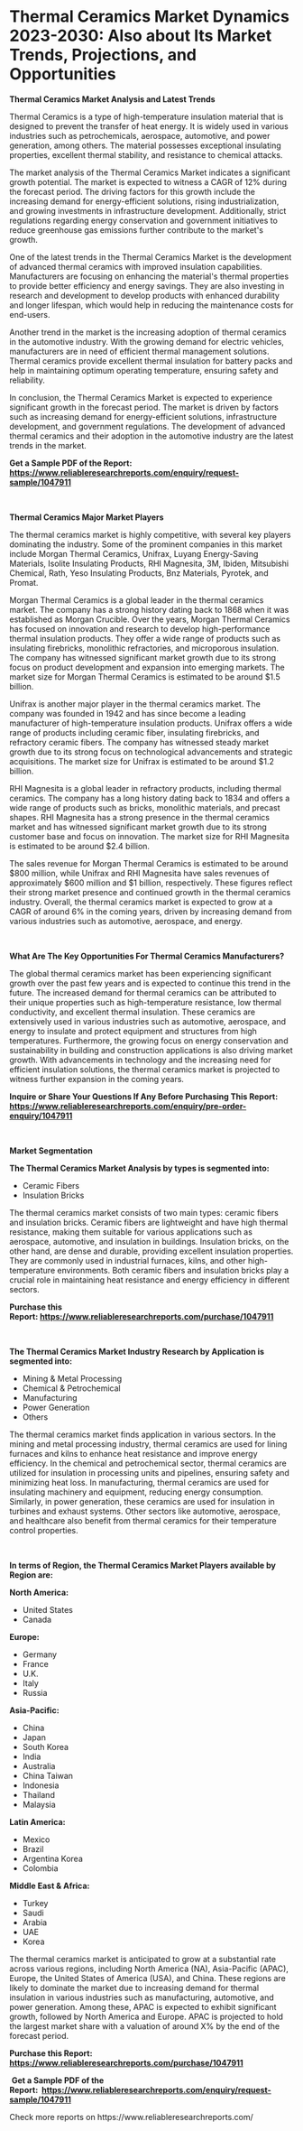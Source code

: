 <p><h1>Thermal Ceramics Market Dynamics 2023-2030: Also about Its Market Trends, Projections, and Opportunities</h1></p><p><strong>Thermal Ceramics Market Analysis and Latest Trends</strong></p>
<p><p>Thermal Ceramics is a type of high-temperature insulation material that is designed to prevent the transfer of heat energy. It is widely used in various industries such as petrochemicals, aerospace, automotive, and power generation, among others. The material possesses exceptional insulating properties, excellent thermal stability, and resistance to chemical attacks.</p><p>The market analysis of the Thermal Ceramics Market indicates a significant growth potential. The market is expected to witness a CAGR of 12% during the forecast period. The driving factors for this growth include the increasing demand for energy-efficient solutions, rising industrialization, and growing investments in infrastructure development. Additionally, strict regulations regarding energy conservation and government initiatives to reduce greenhouse gas emissions further contribute to the market's growth.</p><p>One of the latest trends in the Thermal Ceramics Market is the development of advanced thermal ceramics with improved insulation capabilities. Manufacturers are focusing on enhancing the material's thermal properties to provide better efficiency and energy savings. They are also investing in research and development to develop products with enhanced durability and longer lifespan, which would help in reducing the maintenance costs for end-users.</p><p>Another trend in the market is the increasing adoption of thermal ceramics in the automotive industry. With the growing demand for electric vehicles, manufacturers are in need of efficient thermal management solutions. Thermal ceramics provide excellent thermal insulation for battery packs and help in maintaining optimum operating temperature, ensuring safety and reliability.</p><p>In conclusion, the Thermal Ceramics Market is expected to experience significant growth in the forecast period. The market is driven by factors such as increasing demand for energy-efficient solutions, infrastructure development, and government regulations. The development of advanced thermal ceramics and their adoption in the automotive industry are the latest trends in the market.</p></p>
<p><strong>Get a Sample PDF of the Report:&nbsp; <a href="https://www.reliableresearchreports.com/enquiry/request-sample/1047911">https://www.reliableresearchreports.com/enquiry/request-sample/1047911</a></strong></p>
<p>&nbsp;</p>
<p><strong>Thermal Ceramics Major Market Players</strong></p>
<p><p>The thermal ceramics market is highly competitive, with several key players dominating the industry. Some of the prominent companies in this market include Morgan Thermal Ceramics, Unifrax, Luyang Energy-Saving Materials, Isolite Insulating Products, RHI Magnesita, 3M, Ibiden, Mitsubishi Chemical, Rath, Yeso Insulating Products, Bnz Materials, Pyrotek, and Promat.</p><p>Morgan Thermal Ceramics is a global leader in the thermal ceramics market. The company has a strong history dating back to 1868 when it was established as Morgan Crucible. Over the years, Morgan Thermal Ceramics has focused on innovation and research to develop high-performance thermal insulation products. They offer a wide range of products such as insulating firebricks, monolithic refractories, and microporous insulation. The company has witnessed significant market growth due to its strong focus on product development and expansion into emerging markets. The market size for Morgan Thermal Ceramics is estimated to be around $1.5 billion.</p><p>Unifrax is another major player in the thermal ceramics market. The company was founded in 1942 and has since become a leading manufacturer of high-temperature insulation products. Unifrax offers a wide range of products including ceramic fiber, insulating firebricks, and refractory ceramic fibers. The company has witnessed steady market growth due to its strong focus on technological advancements and strategic acquisitions. The market size for Unifrax is estimated to be around $1.2 billion.</p><p>RHI Magnesita is a global leader in refractory products, including thermal ceramics. The company has a long history dating back to 1834 and offers a wide range of products such as bricks, monolithic materials, and precast shapes. RHI Magnesita has a strong presence in the thermal ceramics market and has witnessed significant market growth due to its strong customer base and focus on innovation. The market size for RHI Magnesita is estimated to be around $2.4 billion.</p><p>The sales revenue for Morgan Thermal Ceramics is estimated to be around $800 million, while Unifrax and RHI Magnesita have sales revenues of approximately $600 million and $1 billion, respectively. These figures reflect their strong market presence and continued growth in the thermal ceramics industry. Overall, the thermal ceramics market is expected to grow at a CAGR of around 6% in the coming years, driven by increasing demand from various industries such as automotive, aerospace, and energy.</p></p>
<p>&nbsp;</p>
<p><strong>What Are The Key Opportunities For Thermal Ceramics Manufacturers?</strong></p>
<p><p>The global thermal ceramics market has been experiencing significant growth over the past few years and is expected to continue this trend in the future. The increased demand for thermal ceramics can be attributed to their unique properties such as high-temperature resistance, low thermal conductivity, and excellent thermal insulation. These ceramics are extensively used in various industries such as automotive, aerospace, and energy to insulate and protect equipment and structures from high temperatures. Furthermore, the growing focus on energy conservation and sustainability in building and construction applications is also driving market growth. With advancements in technology and the increasing need for efficient insulation solutions, the thermal ceramics market is projected to witness further expansion in the coming years.</p></p>
<p><strong>Inquire or Share Your Questions If Any Before Purchasing This Report: <a href="https://www.reliableresearchreports.com/enquiry/pre-order-enquiry/1047911">https://www.reliableresearchreports.com/enquiry/pre-order-enquiry/1047911</a></strong></p>
<p>&nbsp;</p>
<p><strong>Market Segmentation</strong></p>
<p><strong>The Thermal Ceramics Market Analysis by types is segmented into:</strong></p>
<p><ul><li>Ceramic Fibers</li><li>Insulation Bricks</li></ul></p>
<p><p>The thermal ceramics market consists of two main types: ceramic fibers and insulation bricks. Ceramic fibers are lightweight and have high thermal resistance, making them suitable for various applications such as aerospace, automotive, and insulation in buildings. Insulation bricks, on the other hand, are dense and durable, providing excellent insulation properties. They are commonly used in industrial furnaces, kilns, and other high-temperature environments. Both ceramic fibers and insulation bricks play a crucial role in maintaining heat resistance and energy efficiency in different sectors.</p></p>
<p><strong>Purchase this Report:&nbsp;<a href="https://www.reliableresearchreports.com/purchase/1047911">https://www.reliableresearchreports.com/purchase/1047911</a></strong></p>
<p>&nbsp;</p>
<p><strong>The Thermal Ceramics Market Industry Research by Application is segmented into:</strong></p>
<p><ul><li>Mining & Metal Processing</li><li>Chemical & Petrochemical</li><li>Manufacturing</li><li>Power Generation</li><li>Others</li></ul></p>
<p><p>The thermal ceramics market finds application in various sectors. In the mining and metal processing industry, thermal ceramics are used for lining furnaces and kilns to enhance heat resistance and improve energy efficiency. In the chemical and petrochemical sector, thermal ceramics are utilized for insulation in processing units and pipelines, ensuring safety and minimizing heat loss. In manufacturing, thermal ceramics are used for insulating machinery and equipment, reducing energy consumption. Similarly, in power generation, these ceramics are used for insulation in turbines and exhaust systems. Other sectors like automotive, aerospace, and healthcare also benefit from thermal ceramics for their temperature control properties.</p></p>
<p>&nbsp;</p>
<p><strong>In terms of Region, the Thermal Ceramics Market Players available by Region are:</strong></p>
<p>
    <p> <strong> North America: </strong>
        <ul>
            <li>United States</li>
            <li>Canada</li>
        </ul>
        </p> 
    <p> <strong> Europe: </strong>
        <ul>
            <li>Germany</li>
            <li>France</li>
            <li>U.K.</li>
            <li>Italy</li>
            <li>Russia</li>
        </ul>
        </p> 
    <p> <strong> Asia-Pacific: </strong>
        <ul>
            <li>China</li>
            <li>Japan</li>
            <li>South Korea</li>
            <li>India</li>
            <li>Australia</li>
            <li>China Taiwan</li>
            <li>Indonesia</li>
            <li>Thailand</li>
            <li>Malaysia</li>
        </ul>
        </p> 
    <p> <strong> Latin America: </strong>
        <ul>
            <li>Mexico</li>
            <li>Brazil</li>
            <li>Argentina Korea</li>
            <li>Colombia</li>
        </ul>
        </p> 
    <p> <strong> Middle East & Africa: </strong>
        <ul>
            <li>Turkey</li>
            <li>Saudi</li>
            <li>Arabia</li>
            <li>UAE</li>
            <li>Korea</li>
        </ul>
    </p>
    </p>
<p><p>The thermal ceramics market is anticipated to grow at a substantial rate across various regions, including North America (NA), Asia-Pacific (APAC), Europe, the United States of America (USA), and China. These regions are likely to dominate the market due to increasing demand for thermal insulation in various industries such as manufacturing, automotive, and power generation. Among these, APAC is expected to exhibit significant growth, followed by North America and Europe. APAC is projected to hold the largest market share with a valuation of around X% by the end of the forecast period.</p></p>
<p><strong>Purchase this Report: <a href="https://www.reliableresearchreports.com/purchase/1047911">https://www.reliableresearchreports.com/purchase/1047911</a></strong></p>
<p>&nbsp;<strong>Get a Sample PDF of the Report:&nbsp;&nbsp;<a href="https://www.reliableresearchreports.com/enquiry/request-sample/1047911">https://www.reliableresearchreports.com/enquiry/request-sample/1047911</a></strong></p>
<p><strong></strong></p>
<p>Check more reports on https://www.reliableresearchreports.com/</p>
